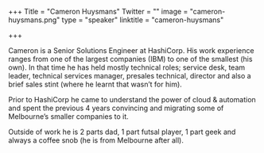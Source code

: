 +++
Title = "Cameron Huysmans"
Twitter = ""
image = "cameron-huysmans.png"
type = "speaker"
linktitle = "cameron-huysmans"

+++

Cameron is a Senior Solutions Engineer at HashiCorp. His work experience ranges from one of the largest companies (IBM) to one of the smallest (his own). In that time he has held mostly technical roles; service desk, team leader, technical services manager, presales technical, director and also a brief sales stint (where he learnt that wasn’t for him).

Prior to HashiCorp he came to understand the power of cloud & automation and spent the previous 4 years convincing and migrating some of Melbourne’s smaller companies to it.

Outside of work he is 2 parts dad, 1 part futsal player, 1 part geek and always a coffee snob (he is from Melbourne after all).
